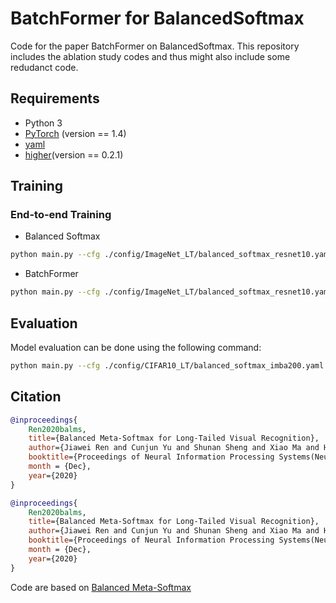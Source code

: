 # BatchFormer for BalancedSoftmax

Code for the paper BatchFormer on BalancedSoftmax. This repository includes the ablation study codes and thus might also include some redudanct code.

## Requirements 
* Python 3
* [PyTorch](https://pytorch.org/) (version == 1.4)
* [yaml](https://pyyaml.org/wiki/PyYAMLDocumentation)
* [higher](https://github.com/facebookresearch/higher)(version == 0.2.1)



## Training
### End-to-end Training

- Balanced Softmax
```bash
python main.py --cfg ./config/ImageNet_LT/balanced_softmax_resnet10.yaml
```

- BatchFormer
```bash
python main.py --cfg ./config/ImageNet_LT/balanced_softmax_resnet10.yaml --add_bt 1
```

## Evaluation

Model evaluation can be done using the following command:
```bash
python main.py --cfg ./config/CIFAR10_LT/balanced_softmax_imba200.yaml --test
```


## Citation
```bibtex
@inproceedings{
    Ren2020balms,
    title={Balanced Meta-Softmax for Long-Tailed Visual Recognition},
    author={Jiawei Ren and Cunjun Yu and Shunan Sheng and Xiao Ma and Haiyu Zhao and Shuai Yi and Hongsheng Li},
    booktitle={Proceedings of Neural Information Processing Systems(NeurIPS)},
    month = {Dec},
    year={2020}
}
```


```bibtex
@inproceedings{
    Ren2020balms,
    title={Balanced Meta-Softmax for Long-Tailed Visual Recognition},
    author={Jiawei Ren and Cunjun Yu and Shunan Sheng and Xiao Ma and Haiyu Zhao and Shuai Yi and Hongsheng Li},
    booktitle={Proceedings of Neural Information Processing Systems(NeurIPS)},
    month = {Dec},
    year={2020}
}
```

Code are based on [Balanced Meta-Softmax](https://github.com/jiawei-ren/BalancedMetaSoftmax-Classification.git)
